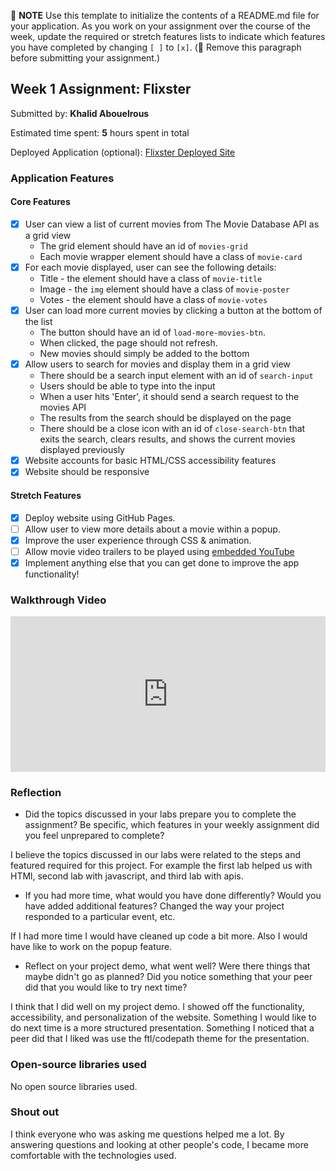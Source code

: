 📝 **NOTE** Use this template to initialize the contents of a README.md file for your application. As you work on your assignment over the course of the week, update the required or stretch features lists to indicate which features you have completed by changing `[ ]` to `[x]`. (🚫 Remove this paragraph before submitting your assignment.)

## Week 1 Assignment: Flixster

Submitted by: **Khalid Abouelrous**

Estimated time spent: **5** hours spent in total

Deployed Application (optional): [Flixster Deployed Site](https://khalidh7.github.io)

### Application Features

#### Core Features

- [x] User can view a list of current movies from The Movie Database API as a grid view
  - The grid element should have an id of `movies-grid`
  - Each movie wrapper element should have a class of `movie-card`
- [x] For each movie displayed, user can see the following details:
  - Title - the element should have a class of `movie-title`
  - Image - the `img` element should have a class of `movie-poster`
  - Votes - the element should have a class of `movie-votes`
- [x] User can load more current movies by clicking a button at the bottom of the list
  - The button should have an id of `load-more-movies-btn`.
  - When clicked, the page should not refresh.
  - New movies should simply be added to the bottom
- [x] Allow users to search for movies and display them in a grid view
  - There should be a search input element with an id of `search-input`
  - Users should be able to type into the input
  - When a user hits 'Enter', it should send a search request to the movies API
  - The results from the search should be displayed on the page
  - There should be a close icon with an id of `close-search-btn` that exits the search, clears results, and shows the current movies displayed previously
- [x] Website accounts for basic HTML/CSS accessibility features
- [x] Website should be responsive

#### Stretch Features

- [x] Deploy website using GitHub Pages.
- [ ] Allow user to view more details about a movie within a popup.
- [x] Improve the user experience through CSS & animation.
- [ ] Allow movie video trailers to be played using [embedded YouTube](https://support.google.com/youtube/answer/171780?hl=en)
- [x] Implement anything else that you can get done to improve the app functionality!

### Walkthrough Video

<div style="position: relative; padding-bottom: 49.375%; height: 0;"><iframe src="https://www.loom.com/embed/da6fdf8700b043ed847b48e754a81a10" frameborder="0" webkitallowfullscreen mozallowfullscreen allowfullscreen style="position: absolute; top: 0; left: 0; width: 100%; height: 100%;"></iframe></div>

### Reflection

- Did the topics discussed in your labs prepare you to complete the assignment? Be specific, which features in your weekly assignment did you feel unprepared to complete?

I believe the topics discussed in our labs were related to the steps and featured required for this project. For example the first lab helped us with HTMl, second lab with javascript, and third lab with apis.

- If you had more time, what would you have done differently? Would you have added additional features? Changed the way your project responded to a particular event, etc.
  
If I had more time I would have cleaned up code a bit more. Also I would have like to work on the popup feature.

- Reflect on your project demo, what went well? Were there things that maybe didn't go as planned? Did you notice something that your peer did that you would like to try next time?

I think that I did well on my project demo. I showed off the functionality, accessibility, and personalization of the website. Something I would like to do next time is a more structured presentation. Something I noticed that a peer did that I liked was use the ftl/codepath theme for the presentation. 

### Open-source libraries used

No open source libraries used.

### Shout out

I think everyone who was asking me questions helped me a lot. By answering questions and looking at other people's code, I became more comfortable with the technologies used.